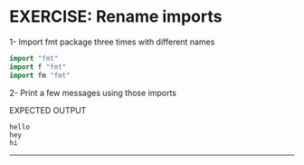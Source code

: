 # EXERCISE: Rename imports

1- Import fmt package three times with different names

```go
import "fmt"
import f "fmt"
import fm "fmt"
```

2- Print a few messages using those imports

EXPECTED OUTPUT

```
hello
hey
hi
```

---
